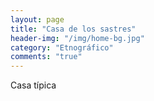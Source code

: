 ```yaml
---
layout: page
title: "Casa de los sastres"
header-img: "/img/home-bg.jpg"
category: "Etnográfico"
comments: "true"
---
```



Casa típica





